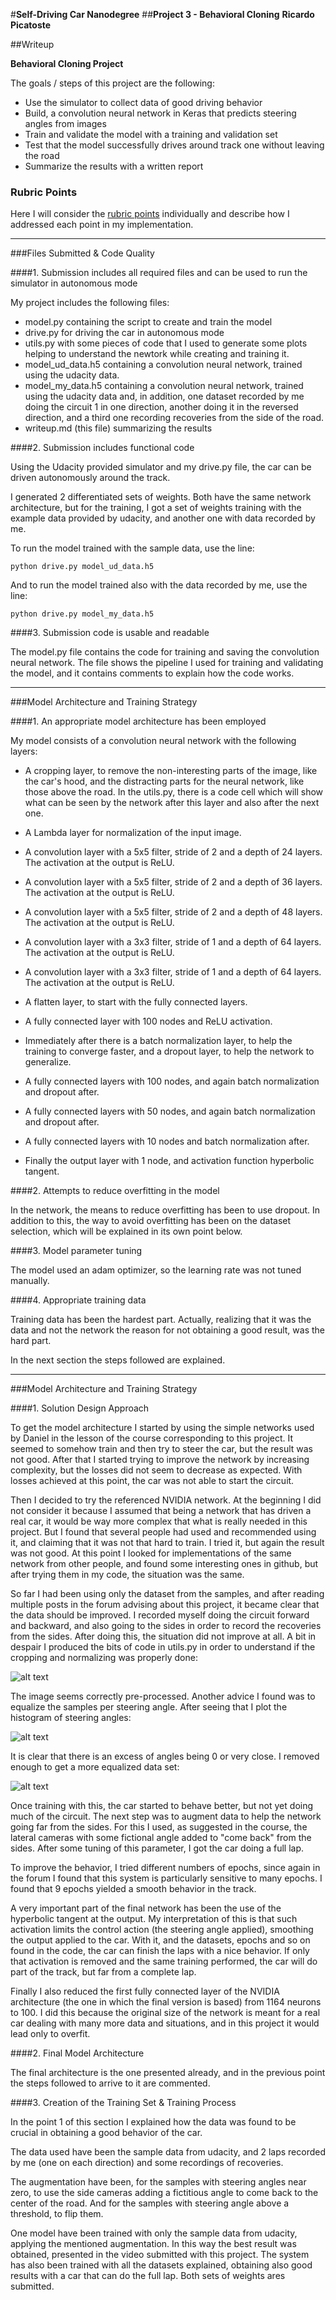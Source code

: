 #**Self-Driving Car Nanodegree** 
##**Project 3 - Behavioral Cloning** 
**Ricardo Picatoste**




##Writeup 

**Behavioral Cloning Project**

The goals / steps of this project are the following:

* Use the simulator to collect data of good driving behavior
* Build, a convolution neural network in Keras that predicts steering angles from images
* Train and validate the model with a training and validation set
* Test that the model successfully drives around track one without leaving the road
* Summarize the results with a written report


### Rubric Points

Here I will consider the [rubric points](https://review.udacity.com/#!/rubrics/432/view) individually and describe how I addressed each point in my implementation.  

---
###Files Submitted & Code Quality

####1. Submission includes all required files and can be used to run the simulator in autonomous mode

My project includes the following files:

* model.py containing the script to create and train the model
* drive.py for driving the car in autonomous mode
* utils.py with some pieces of code that I used to generate some plots helping to understand the newtork while creating and training it. 
* model\_ud_data.h5 containing a convolution neural network, trained using the udacity data. 
* model\_my_data.h5 containing a convolution neural network, trained using the udacity data and, in addition, one dataset recorded by me doing the circuit 1 in one direction, another doing it in the reversed direction, and a third one recording recoveries from the side of the road. 
* writeup.md (this file) summarizing the results

####2. Submission includes functional code

Using the Udacity provided simulator and my drive.py file, the car can be driven autonomously around the track.

I generated 2 differentiated sets of weights. Both have the same network architecture, but for the training, I got a set of weights training with the example data provided by udacity, and another one with data recorded by me.

To run the model trained with the sample data, use the line:

    python drive.py model_ud_data.h5

And to run the model trained also with the data recorded by me, use the line: 

    python drive.py model_my_data.h5


####3. Submission code is usable and readable

The model.py file contains the code for training and saving the convolution neural network. The file shows the pipeline I used for training and validating the model, and it contains comments to explain how the code works.

---
###Model Architecture and Training Strategy

####1. An appropriate model architecture has been employed

My model consists of a convolution neural network with the following layers:

* A cropping layer, to remove the non-interesting parts of the image, like the car's hood, and the distracting parts for the neural network, like those above the road. In the utils.py, there is a code cell which will show what can be seen by the network after this layer and also after the next one.

* A Lambda layer for normalization of the input image.  

* A convolution layer with a 5x5 filter, stride of 2 and a depth of 24 layers. The activation at the output is ReLU.

* A convolution layer with a 5x5 filter, stride of 2 and a depth of 36 layers. The activation at the output is ReLU.

* A convolution layer with a 5x5 filter, stride of 2 and a depth of 48 layers. The activation at the output is ReLU.

* A convolution layer with a 3x3 filter, stride of 1 and a depth of 64 layers. The activation at the output is ReLU.

* A convolution layer with a 3x3 filter, stride of 1 and a depth of 64 layers. The activation at the output is ReLU.

* A flatten layer, to start with the fully connected layers.

* A fully connected layer with 100 nodes and ReLU activation.
 
* Immediately after there is a batch normalization layer, to help the training to converge faster, and a dropout layer, to help the network to generalize.

* A fully connected layers with 100 nodes, and again batch normalization and dropout after.

* A fully connected layers with 50 nodes, and again batch normalization and dropout after.

* A fully connected layers with 10 nodes and batch normalization after.

* Finally the output layer with 1 node, and activation function hyperbolic tangent.




####2. Attempts to reduce overfitting in the model

In the network, the means to reduce overfitting has been to use dropout. In addition to this, the way to avoid overfitting has been on the dataset selection, which will be explained in its own point below.  

####3. Model parameter tuning

The model used an adam optimizer, so the learning rate was not tuned manually.

####4. Appropriate training data

Training data has been the hardest part. Actually, realizing that it was the data and not the network the reason for not obtaining a good result, was the hard part.

In the next section the steps followed are explained.  

---
###Model Architecture and Training Strategy

####1. Solution Design Approach

To get the model architecture I started by using the simple networks used by Daniel in the lesson of the course corresponding to this project. It seemed to somehow train and then try to steer the car, but the result was not good. After that I started trying to improve the network by increasing complexity, but the losses did not seem to decrease as expected. With losses achieved at this point, the car was not able to start the circuit.

Then I decided to try the referenced NVIDIA network. At the beginning I did not consider it because I assumed that being a network that has driven a real car, it would be way more complex that what is really needed in this project. But I found that several people had used and recommended using it, and claiming that it was not that hard to train. I tried it, but again the result was not good. At this point I looked for implementations of the same network from other people, and found some interesting ones in github, but after trying them in my code, the situation was the same.

So far I had been using only the dataset from the samples, and after reading multiple posts in the forum advising about this project, it became clear that the data should be improved. I recorded myself doing the circuit forward and backward, and also going to the sides in order to record the recoveries from the sides. After doing this, the situation did not improve at all. A bit in despair I produced the bits of code in utils.py in order to understand if the cropping and normalizing was properly done:

![alt text](./images/example_input_image_inside_nn.png "Visualization")

The image seems correctly pre-processed. Another advice I found was to equalize the samples per steering angle. After seeing that I plot the histogram of steering angles:
  
![alt text](./images/histogram_initial.png "Visualization")

It is clear that there is an excess of angles being 0 or very close. I removed enough to get a more equalized data set:

![alt text](./images/histogram_removing_zeros.png "Visualization")

Once training with this, the car started to behave better, but not yet doing much of the circuit. The next step was to augment data to help the network going far from the sides. For this I used, as suggested in the course, the lateral cameras with some fictional angle added to "come back" from the sides. After some tuning of this parameter, I got the car doing a full lap. 

To improve the behavior, I tried different numbers of epochs, since again in the forum I found that this system is particularly sensitive to many epochs. I found that 9 epochs yielded a smooth behavior in the track.  

A very important part of the final network has been the use of the hyperbolic tangent at the output. My interpretation of this is that such activation limits the control action (the steering angle applied), smoothing the output applied to the car. With it, and the datasets, epochs and so on found in the code, the car can finish the laps with a nice behavior. If only that activation is removed and the same training performed, the car will do part of the track, but far from a complete lap.

Finally I also reduced the first fully connected layer of the NVIDIA architecture (the one in which the final version is based) from 1164 neurons to 100. I did this because the original size of the network is meant for a real car dealing with many more data and situations, and in this project it would lead only to overfit.

####2. Final Model Architecture

The final architecture is the one presented already, and in the previous point the steps followed to arrive to it are commented.

####3. Creation of the Training Set & Training Process

In the point 1 of this section I explained how the data was found to be crucial in obtaining a good behavior of the car. 

The data used have been the sample data from udacity, and 2 laps recorded by me (one on each direction) and some recordings of recoveries. 

The augmentation have been, for the samples with steering angles near zero, to use the side cameras adding a fictitious angle to come back to the center of the road. And for the samples with steering angle above a threshold, to flip them. 

One model have been trained with only the sample data from udacity, applying the mentioned augmentation. In this way the best result was obtained, presented in the video submitted with this project. The system has also been trained with all the datasets explained, obtaining also good results with a car that can do the full lap. Both sets of weights ares submitted. 